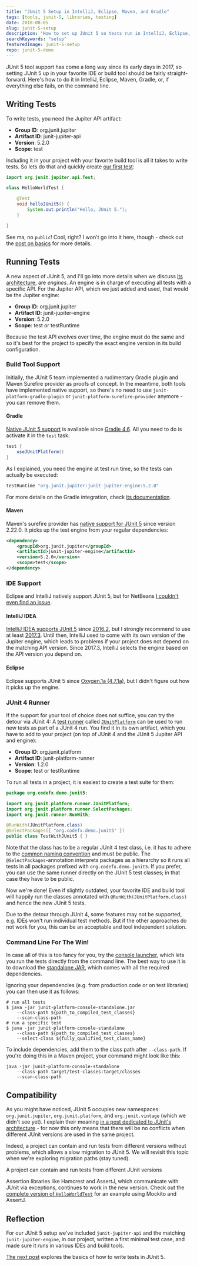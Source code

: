 ```yaml
---
title: "JUnit 5 Setup in IntelliJ, Eclipse, Maven, and Gradle"
tags: [tools, junit-5, libraries, testing]
date: 2018-08-05
slug: junit-5-setup
description: "How to set up JUnit 5 so tests run in IntelliJ, Eclipse, Maven, Gradle or, if all else fails, via JUnit 4 or on the command line."
searchKeywords: "setup"
featuredImage: junit-5-setup
repo: junit-5-demo
---
```


JUnit 5 tool support has come a long way since its early days in 2017, so setting JUnit 5 up in your favorite IDE or build tool should be fairly straight-forward.
Here's how to do it in IntelliJ, Eclipse, Maven, Gradle, or, if everything else fails, on the command line.

## Writing Tests

To write tests, you need the Jupiter API artifact:

-   **Group ID**: org.junit.jupiter
-   **Artifact ID**: junit-jupiter-api
-   **Version**: 5.2.0
-   **Scope**: test

Including it in your project with your favorite build tool is all it takes to write tests.
So lets do that and quickly create [our first test](https://github.com/CodeFX-org/demo-junit-5/blob/master/src/test/java/org/codefx/demo/junit5/HelloWorldTest.java):

```java
import org.junit.jupiter.api.Test;

class HelloWorldTest {

	@Test
	void helloJUnit5() {
		System.out.println("Hello, JUnit 5.");
	}

}
```

See ma, no `public`!
Cool, right?
I won't go into it here, though - check out the [post on basics](junit-5-basics) for more details.

## Running Tests

A new aspect of JUnit 5, and I'll go into more details when we discuss [its architecture](junit-5-architecture-jupiter), are *engines*.
An engine is in charge of executing all tests with a specific API.
For the Jupiter API, which we just added and used, that would be the Jupiter engine:

-   **Group ID**: org.junit.jupiter
-   **Artifact ID**: junit-jupiter-engine
-   **Version**: 5.2.0
-   **Scope**: test or testRuntime

Because the test API evolves over time, the engine must do the same and so it's best for the project to specify the exact engine version in its build configuration.

### Build Tool Support

Initially, the JUnit 5 team implemented a rudimentary Gradle plugin and Maven Surefire provider as proofs of concept.
In the meantime, both tools have implemented native support, so there's no need to use `junit-platform-gradle-plugin` or `junit-platform-surefire-provider` anymore - you can remove them.

#### Gradle

[Native JUnit 5 support](https://docs.gradle.org/current/userguide/java_testing.html#using_junit5) is available since [Gradle 4.6](https://docs.gradle.org/4.6/release-notes.html).
All you need to do is activate it in the `test` task:

```groovy
test {
	useJUnitPlatform()
}
```

As I explained, you need the engine at test run time, so the tests can actually be executed:

```groovy
testRuntime "org.junit.jupiter:junit-jupiter-engine:5.2.0"
```

For more details on the Gradle integration, check [its documentation](https://docs.gradle.org/current/userguide/java_plugin.html#sec:java_test).

#### Maven

Maven's surefire provider has [native support for JUnit 5](https://maven.apache.org/surefire/maven-surefire-plugin/examples/junit-platform.html) since version 2.22.0.
It picks up the test engine from your regular dependencies:

```xml
<dependency>
	<groupId>org.junit.jupiter</groupId>
	<artifactId>junit-jupiter-engine</artifactId>
	<version>5.2.0</version>
	<scope>test</scope>
</dependency>
```

### IDE Support

Eclipse and IntelliJ natively support JUnit 5, but for NetBeans [I couldn't even find an issue](https://netbeans.org/bugzilla/buglist.cgi?bug_status=UNCONFIRMED&bug_status=NEW&bug_status=STARTED&bug_status=REOPENED&bug_status=RESOLVED&bug_status=VERIFIED&bug_status=CLOSED&f0=OP&f1=OP&f10=OP&f11=OP&f12=alias&f13=short_desc&f14=status_whiteboard&f15=content&f16=CP&f17=CP&f2=product&f3=component&f4=alias&f5=short_desc&f6=status_whiteboard&f7=content&f8=CP&f9=CP&j1=OR&j11=OR&o12=substring&o13=substring&o14=substring&o15=matches&o2=substring&o3=substring&o4=substring&o5=substring&o6=substring&o7=matches&query_format=advanced&short_desc=junit%205&short_desc_type=allwordssubstr&v12=5&v13=5&v14=5&v15=%225%22&v2=junit&v3=junit&v4=junit&v5=junit&v6=junit&v7=%22junit%22).

#### IntelliJ IDEA

[IntelliJ IDEA supports JUnit 5](https://blog.jetbrains.com/idea/2016/08/using-junit-5-in-intellij-idea/) since [2016.2](https://blog.jetbrains.com/idea/2016/07/intellij-idea-2016-2-is-here/), but I strongly recommend to use at least [2017.3](https://blog.jetbrains.com/idea/2017/11/intellij-idea-2017-3-junit-support/).
Until then, IntelliJ used to come with its own version of the Jupiter engine, which leads to problems if your project does not depend on the matching API version.
Since 2017.3, IntelliJ selects the engine based on the API version you depend on.

#### Eclipse

Eclipse supports JUnit 5 since [Oxygen.1a (4.7.1a)](https://www.eclipse.org/eclipse/news/4.7.1a/#junit-5-support), but I didn't figure out how it picks up the engine.

### JUnit 4 Runner

If the support for your tool of choice does not suffice, you can try the detour via JUnit 4: A [test runner](http://www.codeaffine.com/2014/09/03/junit-nutshell-test-runners/) called [`JUnitPlatform`](http://junit.org/junit5/docs/current/api/org/junit/platform/runner/JUnitPlatform.html) can be used to run new tests as part of a JUnit 4 run.
You find it in its own artifact, which you have to add to your project (on top of JUnit 4 and the JUnit 5 Jupiter API and engine):

-   **Group ID**: org.junit.platform
-   **Artifact ID**: junit-platform-runner
-   **Version**: 1.2.0
-   **Scope**: test or testRuntime

To run all tests in a project, it is easiest to create a test suite for them:

```java
package org.codefx.demo.junit5;

import org.junit.platform.runner.JUnitPlatform;
import org.junit.platform.runner.SelectPackages;
import org.junit.runner.RunWith;

@RunWith(JUnitPlatform.class)
@SelectPackages({ "org.codefx.demo.junit5" })
public class TestWithJUnit5 { }
```

Note that the class has to be a regular JUnit 4 test class, i.e.
it has to adhere to the [common naming convention](http://stackoverflow.com/a/6178629/2525313) and must be public.
The `@SelectPackages`-annotation interprets packages as a hierarchy so it runs all tests in all packages prefixed with `org.codefx.demo.junit5`.
If you prefer, you can use the same runner directly on the JUnit 5 test classes; in that case they have to be public.

Now we're done!
Even if slightly outdated, your favorite IDE and build tool will happily run the classes annotated with `@RunWith(JUnitPlatform.class)` and hence the new JUnit 5 tests.

Due to the detour through JUnit 4, some features may not be supported, e.g. IDEs won't run individual test methods.
But if the other approaches do not work for you, this can be an acceptable and tool independent solution.

### Command Line For The Win!

In case all of this is too fancy for you, try the [console launcher](http://junit.org/junit5/docs/current/user-guide/#running-tests-console-launcher), which lets you run the tests directly from the command line.
The best way to use it is to download the [standalone JAR](https://repo1.maven.org/maven2/org/junit/platform/junit-platform-console-standalone/), which comes with all the required dependencies.

Ignoring your dependencies (e.g. from production code or on test libraries) you can then use it as follows:

```shell
# run all tests
$ java -jar junit-platform-console-standalone.jar
	--class-path ${path_to_compiled_test_classes}
	--scan-class-path
# run a specific test
$ java -jar junit-platform-console-standalone
	--class-path ${path_to_compiled_test_classes}
	--select-class ${fully_qualified_test_class_name}
```

To include dependencies, add them to the class path after `--class-path`.
If you're doing this in a Maven project, your command might look like this:

```shell
java -jar junit-platform-console-standalone
	--class-path target/test-classes:target/classes
	--scan-class-path
```

## Compatibility

As you might have noticed, JUnit 5 occupies new namespaces: `org.junit.jupiter`, `org.junit.platform`, and `org.junit.vintage` (which we didn't see yet).
I explain their meaning [in a post dedicated to JUnit's architecture](junit-5-architecture-jupiter) - for now this only means that there will be no conflicts when different JUnit versions are used in the same project.

Indeed, a project can contain and run tests from different versions without problems, which allows a slow migration to JUnit 5.
We will revisit this topic when we're exploring migration paths (stay tuned).

<pullquote>A project can contain and run tests from different JUnit versions</pullquote>

Assertion libraries like Hamcrest and AssertJ, which communicate with JUnit via exceptions, continues to work in the new version.
Check out the [complete version of `HelloWorldTest`](https://github.com/CodeFX-org/demo-junit-5/blob/master/src/test/java/org/codefx/demo/junit5/HelloWorldTest.java) for an example using Mockito and AssertJ.

## Reflection

For our JUnit 5 setup we've included `junit-jupiter-api` and the matching `junit-jupiter-engine`, in our project, written a first minimal test case, and made sure it runs in various IDEs and build tools.

[The next post](junit-5-basics) explores the basics of how to write tests in JUnit 5.
